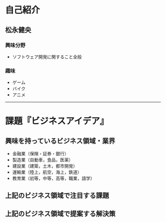 # 自己紹介

## 松永健央

### 興味分野

- ソフトウェア開発に関すること全般

### 趣味

- ゲーム
- バイク
- アニメ

* * *

# 課題『ビジネスアイデア』

## 興味を持っているビジネス領域・業界

- 金融業（保険・証券・銀行）
- 製造業（自動車，食品，医薬）
- 建設業（建築，土木，都市開発）
- 運輸業（陸上，航空，海上，鉄道）
- 教育業（初等，中等，高等，職業，語学）

## 上記のビジネス領域で注目する課題

## 上記のビジネス領域で提案する解決策

